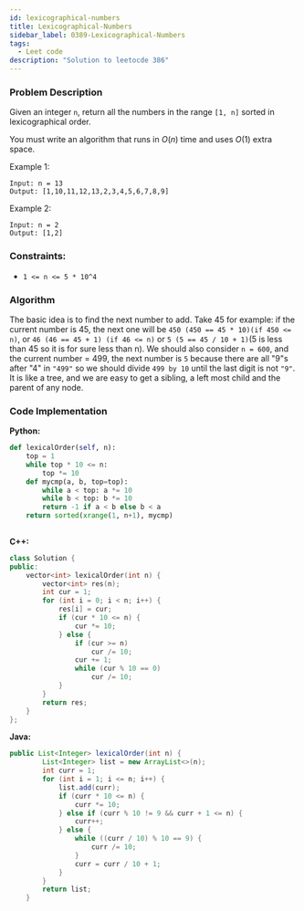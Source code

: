 ```yaml
---
id: lexicographical-numbers
title: Lexicographical-Numbers
sidebar_label: 0389-Lexicographical-Numbers
tags:
  - Leet code
description: "Solution to leetocde 386"
---
```


### Problem Description

Given an integer `n`, return all the numbers in the range `[1, n]` sorted in lexicographical order.

You must write an algorithm that runs in $O(n)$ time and uses $O(1)$ extra space. 

Example 1:

```
Input: n = 13
Output: [1,10,11,12,13,2,3,4,5,6,7,8,9]

```

Example 2:

```
Input: n = 2
Output: [1,2]

```

### Constraints:

- `1 <= n <= 5 * 10^4`

### Algorithm

The basic idea is to find the next number to add.
Take 45 for example: if the current number is 45, the next one will be `450 (450 == 45 * 10)(if 450 <= n)`, or `46 (46 == 45 + 1) (if 46 <= n)` or `5 (5 == 45 / 10 + 1)`(5 is less than 45 so it is for sure less than n).
We should also consider `n = 600`, and the current number = 499, the next number is `5` because there are all "9"s after "4" in `"499"` so we should divide `499 by 10` until the last digit is not `"9"`.
It is like a tree, and we are easy to get a sibling, a left most child and the parent of any node.

### Code Implementation

**Python:**

```python
def lexicalOrder(self, n):
    top = 1
    while top * 10 <= n:
        top *= 10
    def mycmp(a, b, top=top):
        while a < top: a *= 10
        while b < top: b *= 10
        return -1 if a < b else b < a
    return sorted(xrange(1, n+1), mycmp)
    
```

**C++:**

```c++
class Solution {
public:
    vector<int> lexicalOrder(int n) {
        vector<int> res(n);
        int cur = 1;
        for (int i = 0; i < n; i++) {
            res[i] = cur;
            if (cur * 10 <= n) {
                cur *= 10;
            } else {
                if (cur >= n) 
                    cur /= 10;
                cur += 1;
                while (cur % 10 == 0)
                    cur /= 10;
            }
        }
        return res;
    }
};
```

**Java:**

```java
public List<Integer> lexicalOrder(int n) {
        List<Integer> list = new ArrayList<>(n);
        int curr = 1;
        for (int i = 1; i <= n; i++) {
            list.add(curr);
            if (curr * 10 <= n) {
                curr *= 10;
            } else if (curr % 10 != 9 && curr + 1 <= n) {
                curr++;
            } else {
                while ((curr / 10) % 10 == 9) {
                    curr /= 10;
                }
                curr = curr / 10 + 1;
            }
        }
        return list;
    }
```

